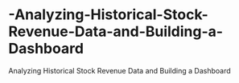 # -Analyzing-Historical-Stock-Revenue-Data-and-Building-a-Dashboard
 Analyzing Historical Stock Revenue Data and Building a Dashboard

